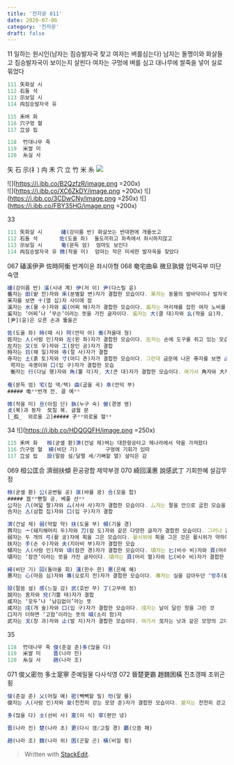 ```yaml
---
title: '천자문 011'
date: 2020-07-06
category: '천자문'
draft: false
---
```

11 일하는 원시인(남자는 짐승발자국 찾고 여자는 벼를심는다)
남자는 돌멩이와 화살들고 짐승발자국이 보이는지 살핀다
여자는 구멍에 벼를 심고 
대나무에 쌀죽을 넣어 실로묶었다


```js
111 矢화살 시
112 石돌 석
113 示보일 시
114 禸짐승발자국 유

115 禾벼 화
116 穴구멍 혈
117 立설 립

118  竹대나무 죽
119  米쌀 미
120  糸실 사
```
矢 石 示(礻) 禸 禾 穴 立 竹 米 糸 
![](https://i.ibb.co/1QZf3Qd/2020-07-06-10-33-53.png)
      
 ![](https://i.ibb.co/B2QzfzR/image.png =200x)     
![](https://i.ibb.co/XC6ZkDY/image.png =200x)
![](https://i.ibb.co/3CDwCNy/image.png =250x)
![](https://i.ibb.co/FBY35HG/image.png =200x)

33
```js
111 矢화살 시      磻(강이름 반) 화살쏘는 반대편에 개를쏘고
112 石돌 석       佐(도울 좌)  돌도끼쥐고 좌측에서 좌시하지않고
113 示보일 시      奄(문득 엄)  엄마도 보인다
114 禸짐승발자국 유 微(작을 미)  엄마는 작은 미세한 발자욱을 찾았다
```
067 磻溪伊尹 佐時阿衡 	반계이윤 좌시아형
068 奄宅曲阜 微旦孰營    엄택곡부 미단숙영
```js
磻(강이름 반) 溪(시내 계) 伊(저 이) 尹(다스릴 윤)
番자는 田(밭 전)자와 釆(분별할 변)자가 결합한 모습이다. 釆자는 동물의 발바닥이나 발자국을 그린 것으로 ‘분별하다’라는 뜻
釆자를 보면 十(열 십)자 사이에 점
溪자는 水(물 수)자와 奚(어찌 해)자가 결합한 모습이다. 奚자는 머리채를 잡힌 여자 노비를 그린 것
奚자는 ‘어찌’나 ‘무슨’이라는 뜻을 가진 글자이다. 奚자는 大(클 대)자와 幺(작을 요)자, 爫(손톱 조)자가 결합한 모습
[尹](윤)은 오른 손과 뚫을곤

佐(도울 좌) 時(때 시) 阿(언덕 아) 衡(저울대 형)
佐자는 人(사람 인)자와 左(왼 좌)자가 결합한 모습이다. 左자는 손에 도구를 쥐고 있는 모습을 그린 것
左자는 又(또 우)자와 工(장인 공)자가 결합
時자는 日(해 일)자와 寺(절 사)자가 결합
寺자는 土(흙 토)자와 寸(마디 촌)자가 결합한 모습이다. 그런데 금문에 나온 寺자를 보면 止(발 지)자와 又(또 우)자가 그려져 있었다
 可자는 곡괭이와 口(입 구)자가 결합한 모습
 衡자는 行(다닐 행)자와 角(뿔 각)자, 大(큰 대)자가 결합한 모습이다. 여기서 角자와 大자는 뿔이 달린 소를 표현
 
奄(문득 엄) 宅(집 댁/택) 曲(굽을 곡) 阜(언덕 부)
##### 电**번개 전, 끌 예**

微(작을 미) 旦(아침 단) 孰(누구 숙) 營(경영 영)
攴(복)과 동자  攵칠 복, 글월 문
[_孤_  외로울 고]##### 孑**외로울 혈**
```
34
![](https://i.ibb.co/HDQGQFH/image.png =250x)
```js
115 禾벼 화   桓(굳셀 환)濟(건널 제)벼는 대한항공타고 제나라에서 약을 가져왔다
116 穴구멍 혈  綺(비단 기)         구멍에 기회가 있따
117 立설 립   設(말씀 설/달랠 세/기뻐할 열) 설익은 감
```
069 桓公匡合 濟弱扶傾  환공광합 제약부경
070 綺回漢惠 說感武丁 기회한혜 설감무정
```js
桓(굳셀 환) 公(공변될 공) 匡(바를 광) 合(모을 합)
##### 亘**뻗칠 긍, 베풀 선**
公자는 八(여덟 팔)자와 厶(사사 사)자가 결합한 모습이다. 厶자는 팔을 안으로 굽힌 모습을 그린 것으로 ‘사사롭다’라는 뜻
合자는 亼(삼합 집)자와 口(입 구)자가 결합

濟(건널 제) 弱(약할 약) 扶(도울 부) 傾(기울 경)
齊자는 亠(돼지해머리 두)자와 刀(칼 도)자와 같은 다양한 글자가 결합한 모습이다. 그러나 갑골문에서의 齊자는 매우 단순했었다. 齊자의 갑골문을 보면 곡식의 이삭이 나란히
弱자는 두 개의 弓(활 궁)자에 획을 그은 모습이다. 활시위에 획을 그은 것은 활시위가 약하다는 뜻을 표현
扶자는 手(손 수)자와 夫(지아비 부)자가 결합한 모습
傾자는 人(사람 인)자와 頃(잠깐 경)자가 결합한 모습이다. 頃자는 匕(비수 비)자와 頁(머리 혈)자가 결합한 것으로 마치 수저로 얼굴을 내리치는 듯한 모습
頃자는 ‘잠깐’이라는 뜻을 가진 글자이다. 頃자는 頁(머리 혈)자와 匕(비수 비)자가 결합한 모습이다. 頃자는 본래 ‘기울다’라는 뜻으로 만들어진 글자였다. 금문에 나온 頃자를 보면 마치 수저로 머리를 맞아 고개가 돌아간 듯한 모습으로 그려졌었다. 그래서 금문에서의 頃자는 ‘기울다’라는 뜻

綺(비단 기) 回(돌아올 회) 漢(한수 한) 惠(은혜 혜)
惠자는 心(마음 심)자와 專(오로지 전)자가 결합한 모습이다. 專자는 실을 감아두던 ‘방추(紡錘)’를 돌리는 모습

設(말씀 설) 感(느낄 감) 武(호반 무) 丁(고무래 정)
說자는 言자와 兌(기쁠 태)자가 결합
咸자는 ‘모두’나 ‘남김없이’라는 뜻
咸자는 戌(개 술)자와 口(입 구)자가 결합한 모습이다. 戌자는 날이 달린 창을 그린 것
口자가 더하면 ‘고함’이라는 뜻의 喊(소리 함)자
武자는 戈(창 과)자와 止(발 지)자가 결합한 모습이다. 여기서 戈자는 낫과 같은 모양의 고대 무기를 그린 것
```

35
```js
118  竹대나무 죽 俊(준걸 준)多(많을 다)
119  米쌀 미    晋(나라 진)
120  糸실 사    趙(나라 조)
```
071 俊乂密勿 多士寔寧 준예밀물  다사식영 
072 晉楚更霸 趙魏困橫 진초갱패  조위곤횡
```js
俊(준걸 준) 乂(어질 예) 密(빽빽할 밀) 勿(말 물)
俊자는 人(사람 인)자와 夋(천천히 걷는 모양 준)자가 결합한 모습이다. 夋자는 천천히 걷고 있는 사람을 표현

多(많을 다) 士(선비 사) 寔(이 식) 寧(편안 녕)

晋(나라 진) 楚(나라 초) 更(다시 갱/고칠 경) 覇(으뜸 패)

趙(나라 조) 魏(나라 위) 困(곤할 곤) 橫(비낄 횡)


```
> Written with [StackEdit](https://stackedit.io/).
<!--stackedit_data:
eyJoaXN0b3J5IjpbLTYzNjE5MDM1MCwyMDQxMjA3MjI1LDI0Nj
k3ODYzOSwtMjU3NjIxMzM2LDIxNDAxMjQxNTIsLTQ4NzMwMjE1
MSwtMTU0MjA5Mzk5LDI5ODc1MzEyMSw0NzA0NTAyNDcsMTkzNz
k2MzQ4MSwyMDA3MzU4Njg4LDE0MjQxODQzOTgsLTQ5NTc4NDYz
LDEwNzAyMzQ0NzcsLTIxMzEyODQ3OTMsMjA2ODYxMDAzOCwtMT
g1NzE1NTYwLC0xODQ4MjY4MzU3LC0xNDMxNDI4ODcsLTE1ODY0
ODU4MDddfQ==
-->